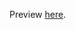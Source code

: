 Preview [here](https://github.com/JWJapitana/INTE_DIT2_Projects/blob/main/Registration/Page1.html).
